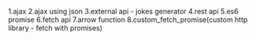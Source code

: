 1.ajax
2.ajax using json
3.external api - jokes generator
4.rest api
5.es6 promise
6.fetch api
7.arrow function
8.custom_fetch_promise(custom http library - fetch with promises)
